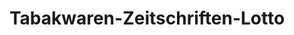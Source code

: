 ---
title: "Tabakwaren-Zeitschriften-Lotto"
url: /hamburg/tabakwaren-zeitschriften-lotto/
shop: Kiosk
---